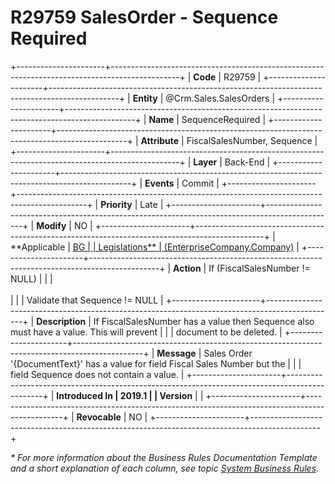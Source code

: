 ﻿---
erp.type: business-rule
erp.entity: Crm.Sales.SalesOrders
---

# R29759 SalesOrder - Sequence Required
+----------------------+-----------------------------------------------------------------------------------------------+
| **Code**             | R29759                                                                                        |
+----------------------+-----------------------------------------------------------------------------------------------+
| **Entity**           | @Crm.Sales.SalesOrders                                                                        |
+----------------------+-----------------------------------------------------------------------------------------------+
| **Name**             | SequenceRequired                                                                              |
+----------------------+-----------------------------------------------------------------------------------------------+
| **Attribute**        | FiscalSalesNumber, Sequence                                                                   |
+----------------------+-----------------------------------------------------------------------------------------------+
| **Layer**            | Back-End                                                                                      |
+----------------------+-----------------------------------------------------------------------------------------------+
| **Events**           | Commit                                                                                        |
+----------------------+-----------------------------------------------------------------------------------------------+
| **Priority**         | Late                                                                                          |
+----------------------+-----------------------------------------------------------------------------------------------+
| **Modify**           | NO                                                                                            |
+----------------------+-----------------------------------------------------------------------------------------------+
| **Applicable         | [BG                                                                                           |
| Legislations**       | (EnterpriseCompany.Company)](xref:applicable-legislations)                                    |
+----------------------+-----------------------------------------------------------------------------------------------+
| **Action**           | If (FiscalSalesNumber != NULL)                                                                |
|                      | <br/><br/>                                                                                    |
|                      | Validate that Sequence != NULL                                                                |
+----------------------+-----------------------------------------------------------------------------------------------+
| **Description**      | If FiscalSalesNumber has a value then Sequence also must have a value. This will prevent      |
|                      | document to be deleted.                                                                       |
+----------------------+-----------------------------------------------------------------------------------------------+
| **Message**          | Sales Order \'{DocumentText}\' has a value for field Fiscal Sales Number but the              |
|                      | field Sequence does not contain a value.                                                      |
+----------------------+-----------------------------------------------------------------------------------------------+
| **Introduced In      | 2019.1                                                                                        |
| Version**            |                                                                                               |
+----------------------+-----------------------------------------------------------------------------------------------+
| **Revocable**        | NO                                                                                            |
+----------------------+-----------------------------------------------------------------------------------------------+

*\* For more information about the Business Rules Documentation Template and a short explanation of each column, see
topic [System Business Rules](../templates/template-description-system-business-rules.md).*
